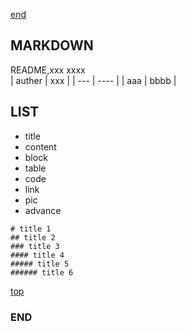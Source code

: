 [end](#end)
## MARKDOWN 
README,xxx xxxx  
| auther | xxx |
| ---    | ---- |
| aaa | bbbb |
## LIST
- title
- content
- block
- table
- code 
- link
- pic
- advance

```
# title 1
## title 2
### title 3
#### title 4
##### title 5
###### title 6
```
[top](#markdown)

### END